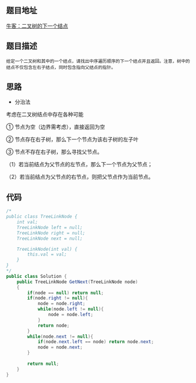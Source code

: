 ## 题目地址
[牛客：二叉树的下一个结点](https://www.nowcoder.com/practice/9023a0c988684a53960365b889ceaf5e?tpId=13&tqId=11210&rp=1&ru=/ta/coding-interviews&qru=/ta/coding-interviews/question-ranking)

## 题目描述
```
给定一个二叉树和其中的一个结点，请找出中序遍历顺序的下一个结点并且返回。注意，树中的结点不仅包含左右子结点，同时包含指向父结点的指针。

```

## 思路

- 分治法

考虑在二叉树结点中存在各种可能

① 节点为空（边界需考虑），直接返回为空

② 节点存在右子树，那么下一个节点为该右子树的左子叶

③ 节点不存在右子树，那么寻找父节点。

（1）若当前结点为父节点的左节点，那么下一个节点为父节点；

（2）若当前结点为父节点的右节点，则把父节点作为当前节点。

## 代码
```java
/*
public class TreeLinkNode {
    int val;
    TreeLinkNode left = null;
    TreeLinkNode right = null;
    TreeLinkNode next = null;

    TreeLinkNode(int val) {
        this.val = val;
    }
}
*/
public class Solution {
    public TreeLinkNode GetNext(TreeLinkNode node)
    {
        if(node == null) return null;
        if(node.right != null){
            node = node.right;
            while(node.left != null){
                node = node.left;
            }
            return node;
        }
        while(node.next != null){
            if(node.next.left == node) return node.next;
            node = node.next;
        }
        
        return null;
    }
}
```
